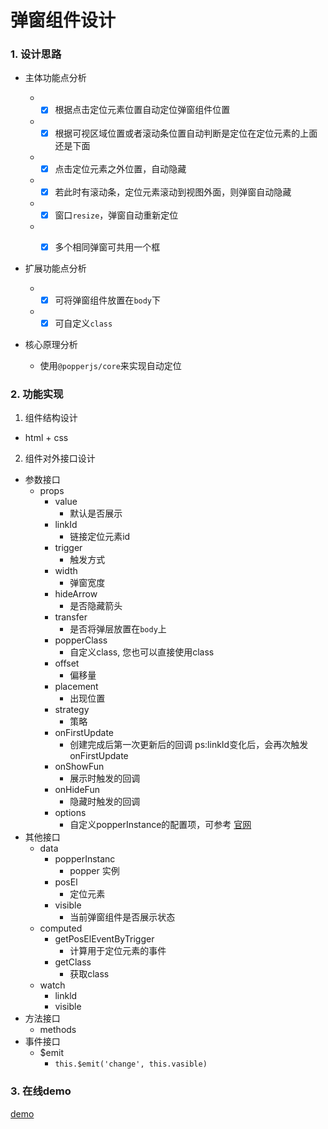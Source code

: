 # 弹窗组件设计
### 1. 设计思路
- 主体功能点分析
  - - [x] 根据点击定位元素位置自动定位弹窗组件位置
  - - [x] 根据可视区域位置或者滚动条位置自动判断是定位在定位元素的上面还是下面
  - - [x] 点击定位元素之外位置，自动隐藏
  - - [x] 若此时有滚动条，定位元素滚动到视图外面，则弹窗自动隐藏
  - - [x] 窗口`resize`，弹窗自动重新定位
  - - [x] 多个相同弹窗可共用一个框


- 扩展功能点分析

    - - [x] 可将弹窗组件放置在`body`下
    - - [x] 可自定义`class`

- 核心原理分析
    -  使用`@popperjs/core`来实现自动定位
    
### 2. 功能实现


1.  组件结构设计
  - html + css

2.  组件对外接口设计
  - 参数接口
    - props
      - value
        - 默认是否展示
      - linkId
        - 链接定位元素id
      - trigger
        - 触发方式
      - width
        - 弹窗宽度
      - hideArrow
        - 是否隐藏箭头
      - transfer
        - 是否将弹层放置在`body`上
      - popperClass
        - 自定义class,  您也可以直接使用class
      - offset
        - 偏移量
      - placement
        - 出现位置
      - strategy
        - 策略
      - onFirstUpdate
        - 创建完成后第一次更新后的回调   ps:linkId变化后，会再次触发onFirstUpdate
      - onShowFun
        - 展示时触发的回调
      - onHideFun
        - 隐藏时触发的回调
      - options
        - 自定义popperInstance的配置项，可参考 [官网](https://popper.js.org/)
  - 其他接口
    - data
      - popperInstanc
        - popper 实例
      - posEl
        - 定位元素
      - visible
        - 当前弹窗组件是否展示状态
    - computed
      - getPosElEventByTrigger
        - 计算用于定位元素的事件
      - getClass
        - 获取class
    - watch
      - linkld
      - visible
   - 方法接口
      - methods
  - 事件接口
      - $emit
          - `this.$emit('change', this.vasible)`

### 3. 在线demo
[demo](http://fd.thunisoft.com:9999/#/popup/poptip/case1)

